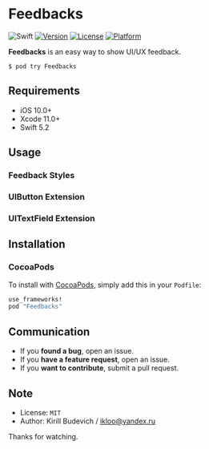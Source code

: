 # Feedbacks

![Swift](https://img.shields.io/badge/Swift-5.2-green.svg)
[![Version](https://img.shields.io/cocoapods/v/Feedbacks.svg?style=flat)](http://cocoapods.org/pods/Feedbacks)
[![License](https://img.shields.io/cocoapods/l/Feedbacks.svg?style=flat)](http://cocoapods.org/pods/Feedbacks)
[![Platform](https://img.shields.io/cocoapods/p/Feedbacks.svg?style=flat)](http://cocoapods.org/pods/Feedbacks)

**Feedbacks** is an easy way to show UI/UX feedback.

```
$ pod try Feedbacks
```

## Requirements

- iOS 10.0+
- Xcode 11.0+
- Swift 5.2

## Usage

### Feedback Styles

### UIButton Extension

### UITextField Extension

## Installation

### CocoaPods
To install with [CocoaPods](http://cocoapods.org/), simply add this in your `Podfile`:
```ruby
use_frameworks!
pod "Feedbacks"
```

## Communication

- If you **found a bug**, open an issue.
- If you **have a feature request**, open an issue.
- If you **want to contribute**, submit a pull request.

## Note

- License: `MIT`
- Author: Kirill Budevich / ikloo@yandex.ru

Thanks for watching.
